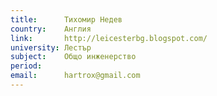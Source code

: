 ```yaml
---
title:      Тихомир Недев
country:    Англия
link:       http://leicesterbg.blogspot.com/
university: Лестър
subject:    Общо инженерство
period:     
email:      hartrox@gmail.com
---
```

